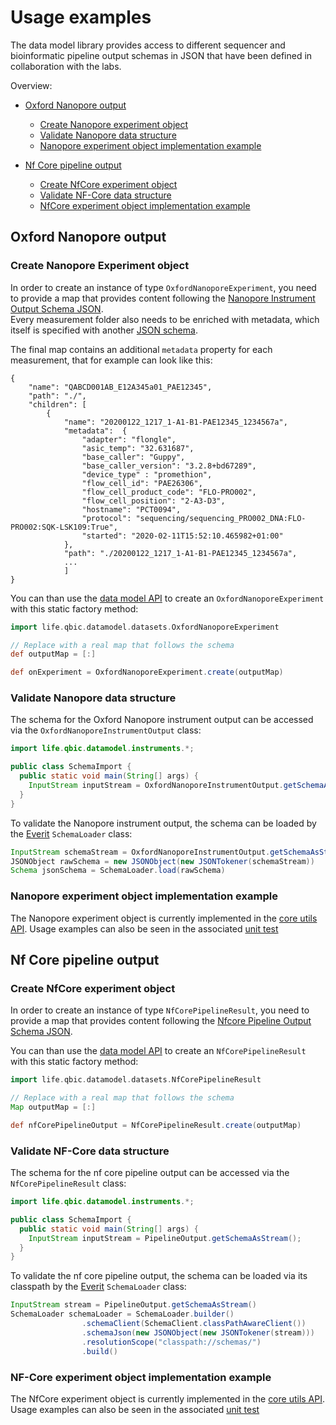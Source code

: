 # Usage examples

The data model library provides access to different sequencer and bioinformatic pipeline output schemas
in JSON that have been defined in collaboration with the labs.

Overview:

- [Oxford Nanopore output](#oxford-nanopore-output)

    * [Create Nanopore experiment object](#create-nanopore-experiment-object)
    * [Validate Nanopore data structure](#validate-nanopore-data-structure)
    * [Nanopore experiment object implementation example](#nanopore-experiment-object-implementation-example)
    
- [Nf Core pipeline output](#data-models)

    * [Create NfCore experiment object](#create-nfcore-experiment-object)
    * [Validate NF-Core data structure](#validate-nf-core-data-structure)
    * [NfCore experiment object implementation example](#nf-core-experiment-object-implementation-example)

## Oxford Nanopore output

### Create Nanopore Experiment object

In order to create an instance of type `OxfordNanoporeExperiment`, you need to provide a map that provides content following the [Nanopore Instrument Output Schema JSON](./src/main/resources/schemas/nanopore-instrument-output.schema.json).  
Every measurement folder also needs to be enriched with metadata, which itself is specified with another [JSON schema](./src/main/resources/schemas/ont-metadata.schema.json).

The final map contains an additional `metadata` property for each measurement, that for example can look like this:

```
{
    "name": "QABCD001AB_E12A345a01_PAE12345",
    "path": "./",
    "children": [
        {
            "name": "20200122_1217_1-A1-B1-PAE12345_1234567a",
            "metadata":  {
                "adapter": "flongle",
                "asic_temp": "32.631687",
                "base_caller": "Guppy",
                "base_caller_version": "3.2.8+bd67289",
                "device_type" : "promethion",
                "flow_cell_id": "PAE26306",
                "flow_cell_product_code": "FLO-PRO002",
                "flow_cell_position": "2-A3-D3",
                "hostname": "PCT0094",
                "protocol": "sequencing/sequencing_PRO002_DNA:FLO-PRO002:SQK-LSK109:True",
                "started": "2020-02-11T15:52:10.465982+01:00"
            },
            "path": "./20200122_1217_1-A1-B1-PAE12345_1234567a",
            ...
            ]
}
```

You can than use the [data model API](./src/main/groovy/life/qbic/datamodel/datasets/OxfordNanoporeExperiment.groovy) to create an `OxfordNanoporeExperiment` with this static factory method:

```groovy
import life.qbic.datamodel.datasets.OxfordNanoporeExperiment

// Replace with a real map that follows the schema
def outputMap = [:]

def onExperiment = OxfordNanoporeExperiment.create(outputMap)
```

### Validate Nanopore data structure

The schema for the Oxford Nanopore instrument output can be accessed via the
`OxfordNanoporeInstrumentOutput` class:

```JAVA
import life.qbic.datamodel.instruments.*;

public class SchemaImport {
  public static void main(String[] args) {
    InputStream inputStream = OxfordNanoporeInstrumentOutput.getSchemaAsStream();
  }
}
```

To validate the Nanopore instrument output, the schema can be loaded by the [Everit](https://github.com/everit-org/json-schema)
`SchemaLoader` class:

```java
InputStream schemaStream = OxfordNanoporeInstrumentOutput.getSchemaAsStream()
JSONObject rawSchema = new JSONObject(new JSONTokener(schemaStream))
Schema jsonSchema = SchemaLoader.load(rawSchema)
```

### Nanopore experiment object implementation example

The Nanopore experiment object is currently implemented in the [core utils API](./src/main/groovy/life/qbic/datamodel/datasets/datastructure/OxfordNanoporeExperimentSpec.groovy). 
Usage examples can also be seen in the associated [unit test](./src/test/groovy/life/qbic/datamodel/datasets/datastructure/OxfordNanoporeExperimentSpec.groovy)

## Nf Core pipeline output

### Create NfCore experiment object

In order to create an instance of type `NfCorePipelineResult`, you need to provide a map that provides content following the [Nfcore Pipeline Output Schema JSON](./src/main/resources/schemas/bioinformatics-analysis-result-set.schema.json).  

You can than use the [data model API](./src/main/groovy/life/qbic/datamodel/datasets/NfCorePipelineResult.groovy) to create an `NfCorePipelineResult` with this static factory method:

```groovy
import life.qbic.datamodel.datasets.NfCorePipelineResult

// Replace with a real map that follows the schema
Map outputMap = [:]

def nfCorePipelineOutput = NfCorePipelineResult.create(outputMap)
```

### Validate NF-Core data structure 

The schema for the nf core pipeline output can be accessed via the
`NfCorePipelineResult` class:

```JAVA
import life.qbic.datamodel.instruments.*;

public class SchemaImport {
  public static void main(String[] args) {
    InputStream inputStream = PipelineOutput.getSchemaAsStream();
  }
}
```

To validate the nf core pipeline output, the schema can be loaded via its classpath by the [Everit](https://github.com/everit-org/json-schema)
`SchemaLoader` class:

```java
InputStream stream = PipelineOutput.getSchemaAsStream()
SchemaLoader schemaLoader = SchemaLoader.builder()
                .schemaClient(SchemaClient.classPathAwareClient())
                .schemaJson(new JSONObject(new JSONTokener(stream)))
                .resolutionScope("classpath://schemas/")
                .build()
```

### NF-Core experiment object implementation example

The NfCore experiment object is currently implemented in the [core utils API](https://github.com/qbicsoftware/core-utils-lib/blob/master/src/main/groovy/life/qbic/utils/BioinformaticAnalysisParser.groovy). 
Usage examples can also be seen in the associated [unit test](./src/test/groovy/life/qbic/datamodel/datasets/datastructure/NfCorePipelineResultSpec.groovy)

